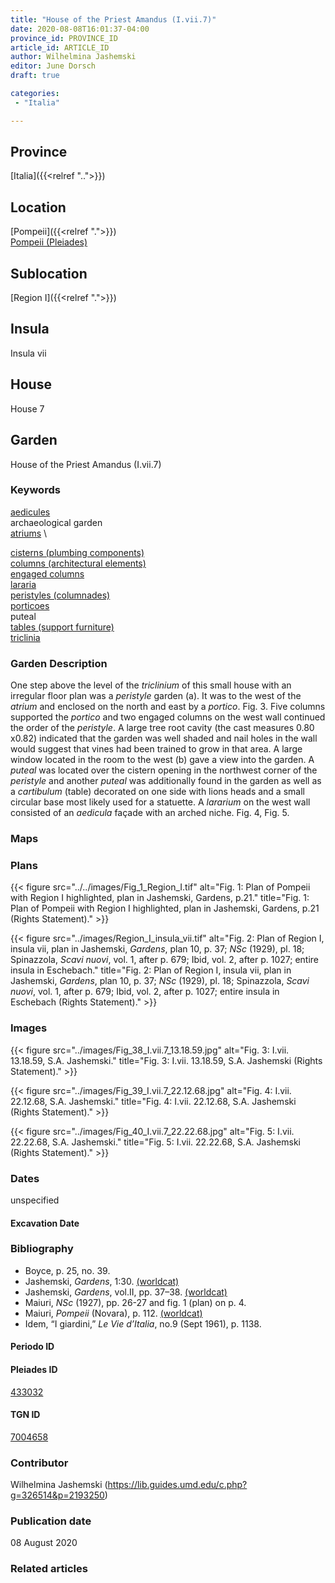 ```yaml
---
title: "House of the Priest Amandus (I.vii.7)"
date: 2020-08-08T16:01:37-04:00
province_id: PROVINCE_ID
article_id: ARTICLE_ID
author: Wilhelmina Jashemski
editor: June Dorsch
draft: true

categories:
 - "Italia"

---
```


## Province

[Italia]({{<relref "..">}})

## Location

[Pompeii]({{<relref ".">}}) \
[Pompeii (Pleiades)](https://pleiades.stoa.org/places/433032)

## Sublocation

[Region I]({{<relref ".">}})

## Insula

Insula vii

## House

House 7

## Garden

House of the Priest Amandus (I.vii.7)

### Keywords

[aedicules](http://vocab.getty.edu/page/aat/300002574) \
archaeological garden \
[atriums](http://vocab.getty.edu/page/aat/300004097) \

[cisterns (plumbing components)](http://vocab.getty.edu/page/aat/300052558) \
[columns (architectural elements)](http://vocab.getty.edu/page/aat/300001571) \
[engaged columns](http://vocab.getty.edu/page/aat/300001638) \
[lararia](http://vocab.getty.edu/page/aat/300400600) \
[peristyles (columnades)](http://vocab.getty.edu/page/aat/300004029) \
[porticoes](http://vocab.getty.edu/page/aat/300004145) \
puteal \
[tables (support furniture)](http://vocab.getty.edu/page/aat/300039548) \
[triclinia](http://vocab.getty.edu/page/aat/300004359)

### Garden Description

One step above the level of the *triclinium* of this small house with an irregular floor plan was a *peristyle* garden (a). It was to the west of the *atrium* and enclosed on the north and east by a *portico*. Fig. 3. Five columns supported the *portico* and two engaged columns on the west wall continued the order of the *peristyle*. A large tree root cavity (the cast measures 0.80 x0.82) indicated that the garden was well shaded and nail holes in the wall would suggest that vines had been trained to grow in that area. A large window located in the room to the west (b) gave a view into the garden. A *puteal* was located over the cistern opening in the northwest corner of the *peristyle* and another *puteal* was additionally found in the garden as well as a *cartibulum* (table) decorated on one side with lions heads and a small circular base most likely used for a statuette. A *lararium* on the west wall consisted of an *aedicula* façade with an arched niche. Fig. 4, Fig. 5.

### Maps

<!--
OLD WAY (DO NOT USE)
![alt_text](../../images/image_name.ext)
*CAPTION*

NEW WAY ↓↓↓↓
{{< figure src="../../images/image_name.ext" alt="ALT_TEXT" title="CAPTION" >}}
-->

### Plans

{{< figure src="../../images/Fig_1_Region_I.tif" alt="Fig. 1: Plan of Pompeii with Region I highlighted, plan in Jashemski, Gardens, p.21." title="Fig. 1: Plan of Pompeii with Region I highlighted, plan in Jashemski, Gardens, p.21 (Rights Statement)." >}}

{{< figure src="../images/Region_I_insula_vii.tif" alt="Fig. 2: Plan of Region I, insula vii, plan in Jashemski, *Gardens*, plan 10, p. 37; *NSc* (1929), pl. 18; Spinazzola, *Scavi nuovi*, vol. 1, after p. 679; Ibid, vol. 2, after p. 1027; entire insula in Eschebach." title="Fig. 2: Plan of Region I, insula vii, plan in Jashemski, *Gardens*, plan 10, p. 37; *NSc* (1929), pl. 18; Spinazzola, *Scavi nuovi*, vol. 1, after p. 679; Ibid, vol. 2, after p. 1027; entire insula in Eschebach (Rights Statement)." >}}

### Images

{{< figure src="../images/Fig_38_I.vii.7_13.18.59.jpg" alt="Fig. 3: I.vii. 13.18.59, S.A. Jashemski." title="Fig. 3: I.vii. 13.18.59, S.A. Jashemski (Rights Statement)." >}}

{{< figure src="../images/Fig_39_I.vii.7_22.12.68.jpg" alt="Fig. 4: I.vii. 22.12.68, S.A. Jashemski." title="Fig. 4: I.vii. 22.12.68, S.A. Jashemski (Rights Statement)." >}}

{{< figure src="../images/Fig_40_I.vii.7_22.22.68.jpg" alt="Fig. 5: I.vii. 22.22.68, S.A. Jashemski." title="Fig. 5: I.vii. 22.22.68, S.A. Jashemski (Rights Statement)." >}}

### Dates

unspecified

#### Excavation Date


### Bibliography

* Boyce, p. 25, no. 39.
* Jashemski, *Gardens*, 1:30. [(worldcat)](http://www.worldcat.org/oclc/884024123)
* Jashemski, *Gardens*, vol.II, pp. 37–38. [(worldcat)](http://www.worldcat.org/oclc/921816405)
* Maiuri, *NSc* (1927), pp. 26-27 and fig. 1 (plan) on p. 4.
* Maiuri, *Pompeii* (Novara), p. 112. [(worldcat)](http://www.worldcat.org/oclc/470375462)
* Idem, “I giardini,” *Le Vie d’Italia*, no.9 (Sept 1961), p. 1138.

#### Periodo ID

<!-- [PERIODO_ID](https://pleiades.stoa.org/places/PLEIADES_ID) -->

#### Pleiades ID

[433032](https://pleiades.stoa.org/places/433032)

#### TGN ID

[7004658](http://vocab.getty.edu/page/tgn/7004658)

### Contributor

Wilhelmina Jashemski (https://lib.guides.umd.edu/c.php?g=326514&p=2193250)

### Publication date

08 August 2020

### Related articles

<!-- Links to other related articles. Leave blank for now -->
